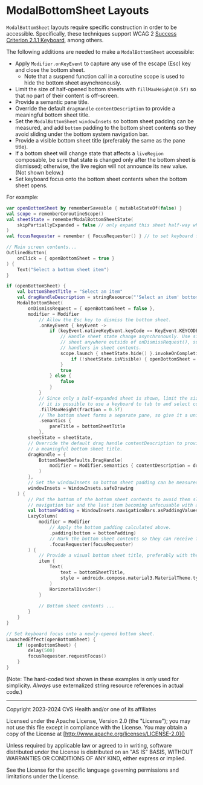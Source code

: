 # ModalBottomSheet Layouts
`ModalBottomSheet` layouts require specific construction in order to be accessible. Specifically, these techniques support WCAG 2 [Success Criterion 2.1.1 Keyboard](https://www.w3.org/TR/WCAG21/#keyboard), among others.

The following additions are needed to make a `ModalBottomSheet` accessible:

- Apply `Modifier.onKeyEvent` to capture any use of the escape (Esc) key and close the bottom sheet.
    - Note that a suspend function call in a coroutine scope is used to hide the bottom sheet asynchronously. 
- Limit the size of half-opened bottom sheets with `fillMaxHeight(0.5f)` so that no part of their content is off-screen.
- Provide a semantic pane title.
- Override the default `dragHandle` `contentDescription` to provide a meaningful bottom sheet title.
- Set the `ModalBottomSheet` `windowInsets` so bottom sheet padding can be measured, and add `bottom` padding to the bottom sheet contents so they avoid sliding under the bottom system navigation bar.
- Provide a visible bottom sheet title (preferably the same as the pane title).
- If a bottom sheet will change state that affects a `liveRegion` composable, be sure that state is changed only after the bottom sheet is dismissed; otherwise, the live region will not announce its new value. (Not shown below.)
- Set keyboard focus onto the bottom sheet contents when the bottom sheet opens. 

For example:

```kotlin
var openBottomSheet by rememberSaveable { mutableStateOf(false) }
val scope = rememberCoroutineScope()
val sheetState = rememberModalBottomSheetState(
    skipPartiallyExpanded = false // only expand this sheet half-way when opened
)
val focusRequester = remember { FocusRequester() } // to set keyboard focus

// Main screen contents...
OutlinedButton(
    onClick = { openBottomSheet = true }
) {
    Text("Select a bottom sheet item")
}

if (openBottomSheet) {
    val bottomSheetTitle = "Select an item"
    val dragHandleDescription = stringResource("'Select an item' bottom sheet drag handle")
    ModalBottomSheet(
        onDismissRequest = { openBottomSheet = false },
        modifier = Modifier
            // Allow the Esc key to dismiss the bottom sheet.
            .onKeyEvent { keyEvent ->
                if (keyEvent.nativeKeyEvent.keyCode == KeyEvent.KEYCODE_ESCAPE) {
                    // Handle sheet state change asynchronously. Use similar code to dismisses the 
                    // sheet anywhere outside of onDismissRequest(), such as button onClick 
                    // handlers in sheet contents.
                    scope.launch { sheetState.hide() }.invokeOnCompletion {
                        if (!sheetState.isVisible) { openBottomSheet = false }
                    }
                    true
                } else {
                    false
                }
            }
            // Since only a half-expanded sheet is shown, limit the size of the sheet; otherwise, 
            // it is possible to use a keyboard to tab to and select content that is off-screen.
            .fillMaxHeight(fraction = 0.5f)
            // The bottom sheet forms a separate pane, so give it a unique pane title.
            .semantics {
                paneTitle = bottomSheetTitle
            },
        sheetState = sheetState,
        // Override the default drag handle contentDescription to provide
        // a meaningful bottom sheet title.
        dragHandle = {
            BottomSheetDefaults.DragHandle(
                modifier = Modifier.semantics { contentDescription = dragHandleDescription }
            )
        },
        // Set the windowInsets so bottom sheet padding can be measured.
        windowInsets = WindowInsets.safeDrawing
    ) {
        // Pad the bottom of the bottom sheet contents to avoid them sliding under the bottom system 
        // navigation bar and the last item becoming unfocusable with assistive technologies. 
        val bottomPadding = WindowInsets.navigationBars.asPaddingValues().calculateBottomPadding()
        LazyColumn(
            modifier = Modifier
                // Apply the bottom padding calculated above.
                .padding(bottom = bottomPadding)
                // Mark the bottom sheet contents so they can receive focus.
                .focusRequester(focusRequester)
        ) {
            // Provide a visual bottom sheet title, preferably with the same text as the pane title.
            item {
                Text(
                    text = bottomSheetTitle,
                    style = androidx.compose.material3.MaterialTheme.typography.headlineSmall
                )
                HorizontalDivider()
            }
            
            // Bottom sheet contents ...
        }
    }
}

// Set keyboard focus onto a newly-opened bottom sheet. 
LaunchedEffect(openBottomSheet) {
    if (openBottomSheet) {
        delay(500)
        focusRequester.requestFocus()
    }
}
```

(Note: The hard-coded text shown in these examples is only used for simplicity. _Always_ use externalized string resource references in actual code.)

----

Copyright 2023-2024 CVS Health and/or one of its affiliates

Licensed under the Apache License, Version 2.0 (the "License");
you may not use this file except in compliance with the License.
You may obtain a copy of the License at
[http://www.apache.org/licenses/LICENSE-2.0]()

Unless required by applicable law or agreed to in writing, software
distributed under the License is distributed on an "AS IS" BASIS,
WITHOUT WARRANTIES OR CONDITIONS OF ANY KIND, either express or implied.

See the License for the specific language governing permissions and
limitations under the License.